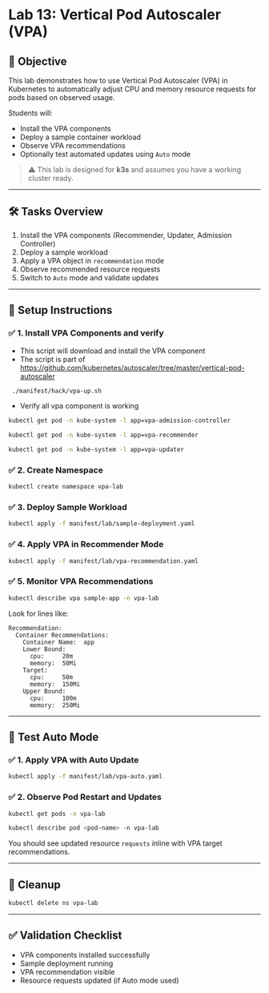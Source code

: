 # Lab 13: Vertical Pod Autoscaler (VPA)

## 🎯 Objective

This lab demonstrates how to use Vertical Pod Autoscaler (VPA) in Kubernetes to automatically adjust CPU and memory resource requests for pods based on observed usage.

Students will:

* Install the VPA components
* Deploy a sample container workload
* Observe VPA recommendations
* Optionally test automated updates using `Auto` mode

> ⚠️ This lab is designed for **k3s** and assumes you have a working cluster ready.

---
## 🛠️ Tasks Overview

1. Install the VPA components (Recommender, Updater, Admission Controller)
2. Deploy a sample workload
3. Apply a VPA object in `recommendation` mode
4. Observe recommended resource requests
5. Switch to `Auto` mode and validate updates

---

## 🔧 Setup Instructions

### ✅ 1. Install VPA Components and verify 

* This script will download and install the VPA component
* The script is part of https://github.com/kubernetes/autoscaler/tree/master/vertical-pod-autoscaler

```bash
 ./manifest/hack/vpa-up.sh
```

* Verify all vpa component is working

```bash 
kubectl get pod -n kube-system -l app=vpa-admission-controller
```

```bash 
kubectl get pod -n kube-system -l app=vpa-recommender
 ```

```bash 
kubectl get pod -n kube-system -l app=vpa-updater
```

### ✅ 2. Create Namespace
```bash
kubectl create namespace vpa-lab
```

### ✅ 3. Deploy Sample Workload
```bash
kubectl apply -f manifest/lab/sample-deployment.yaml
```

### ✅ 4. Apply VPA in Recommender Mode
```bash
kubectl apply -f manifest/lab/vpa-recommendation.yaml
```

### ✅ 5. Monitor VPA Recommendations
```bash
kubectl describe vpa sample-app -n vpa-lab
```

Look for lines like:

```
Recommendation:
  Container Recommendations:
    Container Name:  app
    Lower Bound:
      cpu:     20m
      memory:  50Mi
    Target:
      cpu:     50m
      memory:  150Mi
    Upper Bound:
      cpu:     100m
      memory:  250Mi
```

---

## 🔁 Test Auto Mode

### ✅ 1. Apply VPA with Auto Update

```bash
kubectl apply -f manifest/lab/vpa-auto.yaml
```

### ✅ 2. Observe Pod Restart and Updates

```bash
kubectl get pods -n vpa-lab
```

```bash
kubectl describe pod <pod-name> -n vpa-lab
```

You should see updated resource `requests` inline with VPA target recommendations.

---

## 🧼 Cleanup

```bash
kubectl delete ns vpa-lab
```

---

## ✅ Validation Checklist

* VPA components installed successfully
* Sample deployment running
* VPA recommendation visible
* Resource requests updated (if Auto mode used)
